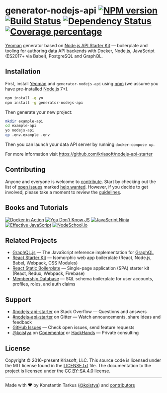 # generator-nodejs-api [![NPM version][npm-image]][npm-url] [![Build Status][travis-image]][travis-url] [![Dependency Status][daviddm-image]][daviddm-url] [![Coverage percentage][coveralls-image]][coveralls-url]

[Yeoman][yo] generator based on [Node.js API Starter Kit][nodeapi] — boilerplate and tooling for
authoring data API backends with Docker, Node.js, JavaScript (ES2017+ via Babel), PostgreSQL and
GraphQL.


## Installation

First, install [Yeoman][yo] and `generator-nodejs-api` using [npm](https://www.npmjs.com/) (we assume you have pre-installed [Node.js](https://nodejs.org/) 7+).

```bash
npm install -g yo
npm install -g generator-nodejs-api
```

Then generate your new project:

```bash
mkdir example-api
cd example-api
yo nodejs-api
cp .env.example .env
```

Then you can launch your data API server by running `docker-compose up`.

For more information visit https://github.com/kriasoft/nodejs-api-starter

## Contributing

Anyone and everyone is welcome to [contribute](https://github.com/kriasoft/nodejs-api-starter/blob/master/CONTRIBUTING.md). Start by checking out the list of
[open issues](https://github.com/kriasoft/nodejs-api-starter/issues) marked
[help wanted](https://github.com/kriasoft/nodejs-api-starter/issues?q=label:"help+wanted").
However, if you decide to get involved, please take a moment to review the [guidelines](https://github.com/kriasoft/nodejs-api-starter/blob/master/CONTRIBUTING.md).


## Books and Tutorials

[![Docker in Action](https://images-na.ssl-images-amazon.com/images/I/518L63vGMpL._SL160_.jpg)](http://amzn.to/2hmUrNP)
[![You Don't Know JS](https://images-na.ssl-images-amazon.com/images/I/B172ZcXnYDS._SL160_.png)](http://amzn.to/2idQ3gL)
[![JavaScript Ninja](https://images-na.ssl-images-amazon.com/images/I/51tQ+JAczgL._SL160_.jpg)](http://amzn.to/2idDamK)
[![Effective JavaScript](https://images-na.ssl-images-amazon.com/images/I/51W25NBDLQL._SL160_.jpg)](http://amzn.to/2idMZBq)
[![NodeSchool.io](http://koistya.github.io/files/nodeschool.jpg)](https://nodeschool.io/)


## Related Projects

* [GraphQL.js](https://github.com/graphql/graphql-js) — The JavaScript reference implementation for [GraphQL](http://graphql.org/)
* [React Starter Kit](https://github.com/kriasoft/react-starter-kit) — Isomorphic web app boilerplate (React, Node.js, Babel, Webpack, CSS Modules)
* [React Static Boilerplate](https://github.com/kriasoft/react-static-boilerplate) — Single-page application (SPA) starter kit (React, Redux, Webpack, Firebase)
* [Membership Database](https://github.com/membership/membership.db) — SQL schema boilerplate for user accounts, profiles, roles, and auth claims


## Support

* [#nodejs-api-starter](http://stackoverflow.com/questions/tagged/nodejs-api-starter) on Stack Overflow — Questions and answers
* [#nodejs-api-starter](https://gitter.im/kriasoft/nodejs-api-starter) on Gitter — Watch announcements, share ideas and feedback
* [GitHub Issues](https://github.com/kriasoft/nodejs-api-starter/issues) — Check open issues, send feature requests
* [@koistya](https://twitter.com/koistya) on [Codementor](https://www.codementor.io/koistya) or [HackHands](https://hackhands.com/koistya/) — Private consulting


## License

Copyright © 2016-present Kriasoft, LLC. This source code is licensed under the MIT
license found in the [LICENSE.txt](https://github.com/kriasoft/graphql-starter-kit/blob/master/LICENSE.txt)
file. The documentation to the project is licensed under the
[CC BY-SA 4.0](http://creativecommons.org/licenses/by-sa/4.0/) license.


---
Made with ♥ by Konstantin Tarkus ([@koistya](https://twitter.com/koistya)) and [contributors](https://github.com/kriasoft/graphql-starter-kit/graphs/contributors)

[nodeapi]: https://github.com/kriasoft/nodejs-api-starter
[yo]: https://yeoman.io
[npm-image]: https://badge.fury.io/js/generator-graphql-server.svg
[npm-url]: https://npmjs.org/package/generator-graphql-server
[travis-image]: https://travis-ci.org/kriasoft/generator-graphql-server.svg?branch=master
[travis-url]: https://travis-ci.org/kriasoft/generator-graphql-server
[daviddm-image]: https://david-dm.org/kriasoft/generator-graphql-server.svg?theme=shields.io
[daviddm-url]: https://david-dm.org/kriasoft/generator-graphql-server
[coveralls-image]: https://coveralls.io/repos/kriasoft/generator-graphql-server/badge.svg
[coveralls-url]: https://coveralls.io/r/kriasoft/generator-graphql-server
